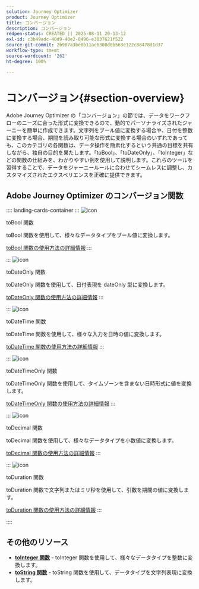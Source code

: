 ```yaml
---
solution: Journey Optimizer
product: Journey Optimizer
title: コンバージョン
description: コンバージョン
redpen-status: CREATED_||_2025-08-11_20-13-12
exl-id: c3b49adc-40d9-40e2-8496-e3037621f522
source-git-commit: 2b907a3be8b11ac6308d0b563e122c88478d1d37
workflow-type: tm+mt
source-wordcount: '262'
ht-degree: 100%

---
```


# コンバージョン{#section-overview}

Adobe Journey Optimizer の「コンバージョン」の節では、データをワークフローのニーズに合った形式に変換できるので、動的でパーソナライズされたジャーニーを簡単に作成できます。文字列をブール値に変換する場合や、日付を整数に変換する場合、期間を読み取り可能な形式に変換する場合のいずれであっても、このカテゴリの各関数は、データ操作を簡素化するという共通の目標を共有しながら、独自の目的を果たします。「toBool」、「toDateOnly」、「toInteger」などの関数の仕組みを、わかりやすい例を使用して説明します。これらのツールを習得することで、データをジャーニールールに合わせてシームレスに調整し、カスタマイズされたエクスペリエンスを正確に提供できます。

## Adobe Journey Optimizer のコンバージョン関数

:::: landing-cards-container
:::
![icon](https://cdn.experienceleague.adobe.com/icons/code-branch.svg)

toBool 関数

toBool 関数を使用して、様々なデータタイプをブール値に変換します。

[toBool 関数の使用方法の詳細情報](../using/building-journeys/functions/functiontobool.md)
:::

:::
![icon](https://cdn.experienceleague.adobe.com/icons/code-branch.svg)

toDateOnly 関数

toDateOnly 関数を使用して、日付表現を dateOnly 型に変換します。

[toDateOnly 関数の使用方法の詳細情報](../using/building-journeys/functions/functiontodateonly.md)
:::

:::
![icon](https://cdn.experienceleague.adobe.com/icons/code-branch.svg)

toDateTime 関数

toDateTime 関数を使用して、様々な入力を日時の値に変換します。

[toDateTime 関数の使用方法の詳細情報](../using/building-journeys/functions/functiontodatetime.md)
:::

:::
![icon](https://cdn.experienceleague.adobe.com/icons/code-branch.svg)

toDateTimeOnly 関数

toDateTimeOnly 関数を使用して、タイムゾーンを含まない日時形式に値を変換します。

[toDateTimeOnly 関数の使用方法の詳細情報](../using/building-journeys/functions/functiontodatetimeonly.md)
:::

:::
![icon](https://cdn.experienceleague.adobe.com/icons/code-branch.svg)

toDecimal 関数

toDecimal 関数を使用して、様々なデータタイプを小数値に変換します。

[toDecimal 関数の使用方法の詳細情報](../using/building-journeys/functions/functiontodecimal.md)
:::

:::
![icon](https://cdn.experienceleague.adobe.com/icons/code-branch.svg)

toDuration 関数

toDuration 関数で文字列またはミリ秒を使用して、引数を期間の値に変換します。

[toDuration 関数の使用方法の詳細情報](../using/building-journeys/functions/functiontoduration.md)
:::

::::


## その他のリソース

- **[toInteger 関数](../using/building-journeys/functions/functiontointeger.md)** - toInteger 関数を使用して、様々なデータタイプを整数に変換します。
- **[toString 関数](../using/building-journeys/functions/functiontostring.md)** - toString 関数を使用して、データタイプを文字列表現に変換します。
